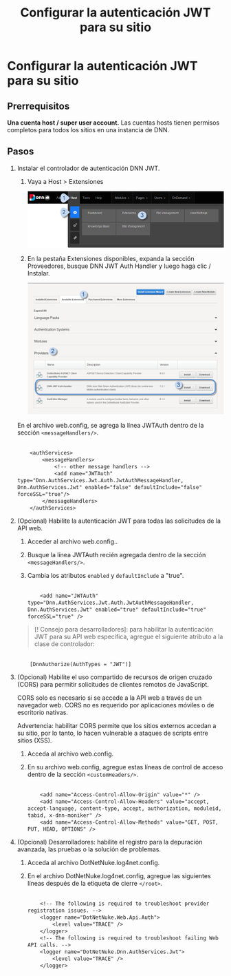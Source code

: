 ﻿---
uid: developers-setup-jwt-for-auth
locale: es
title: Configurar la autenticación JWT para su sitio
dnnversion: 09.02.00
related-topics: 
links: ["[IETF RFC 7519](https://tools.ietf.org/html/rfc7519)","[Presentación de DNN: Cómo Evoq le ayuda a crear aplicaciones web modernas por Will Morgenweck](https://www.slideshare.net/dnnsoftware/how-evoq-helps-you-build-modern-web-applications)","[jwt.io](https://jwt.io/introduction/)"]
---

# Configurar la autenticación JWT para su sitio

## Prerrequisitos

**Una cuenta host / super user account.** Las cuentas hosts tienen permisos completos para todos los sitios en una instancia de DNN.

## Pasos

1.  Instalar el controlador de autenticación DNN JWT.

    1.  Vaya a Host \> Extensiones

        ![Host > Extensions](/images/scr-menuHostCommonExtensions.png)

    2.  En la pestaña Extensiones disponibles, expanda la sección Proveedores, busque DNN JWT Auth Handler y luego haga clic / Instalar.

        ![Available Extensions > Providers > DNN JWT Auth Handler > Install](/images/scr-AvailableExtensionsProvidersJWT.png)


    En el archivo web.config, se agrega la línea JWTAuth dentro de la sección `<messageHandlers/>`.

    ```

        <authServices>
            <messageHandlers>
                <!-- other message handlers -->
                <add name="JWTAuth" type="Dnn.AuthServices.Jwt.Auth.JwtAuthMessageHandler, Dnn.AuthServices.Jwt" enabled="false" defaultInclude="false" forceSSL="true"/>
            </messageHandlers>
        </authServices>

    ```

2.  (Opcional) Habilite la autenticación JWT para todas las solicitudes de la API web.

    1.  Acceder al archivo web.config..
    2.  Busque la línea JWTAuth recién agregada dentro de la sección `<messageHandlers/>`.
    3.  Cambia los atributos `enabled` y `defaultInclude` a "true".

        ```

            <add name="JWTAuth" type="Dnn.AuthServices.Jwt.Auth.JwtAuthMessageHandler, Dnn.AuthServices.Jwt" enabled="true" defaultInclude="true" forceSSL="true" />

        ```


    > [! Consejo para desarrolladores]: para habilitar la autenticación JWT para su API web específica, agregue el siguiente atributo a la clase de controlador:

    ```

        [DnnAuthorize(AuthTypes = "JWT")]

    ```

3.  (Opcional) Habilite el uso compartido de recursos de origen cruzado (CORS) para permitir solicitudes de clientes remotos de JavaScript.

    CORS solo es necesario si se accede a la API web a través de un navegador web. CORS no es requerido por aplicaciones móviles o de escritorio nativas.

    Advertencia: habilitar CORS permite que los sitios externos accedan a su sitio, por lo tanto, lo hacen vulnerable a ataques de scripts entre sitios (XSS).

    1.  Acceda al archivo web.config.
    2.  En su archivo web.config, agregue estas líneas de control de acceso dentro de la sección `<customHeaders/>`.

        ```

            <add name="Access-Control-Allow-Origin" value="*" />
            <add name="Access-Control-Allow-Headers" value="accept, accept-language, content-type, accept, authorization, moduleid, tabid, x-dnn-moniker" />
            <add name="Access-Control-Allow-Methods" value="GET, POST, PUT, HEAD, OPTIONS" />

        ```

4.  (Opcional) Desarrolladores: habilite el registro para la depuración avanzada, las pruebas o la solución de problemas.
    1.  Acceda al archivo DotNetNuke.log4net.config.
    2.  En el archivo DotNetNuke.log4net.config, agregue las siguientes líneas después de la etiqueta de cierre `</root>`.

        ```

            <!-- The following is required to troubleshoot provider registration issues. -->
            <logger name="DotNetNuke.Web.Api.Auth">
                <level value="TRACE" />
            </logger>
            <!-- The following is required to troubleshoot failing Web API calls. -->
            <logger name="DotNetNuke.Dnn.AuthServices.Jwt">
                <level value="TRACE" />
            </logger>

        ```
